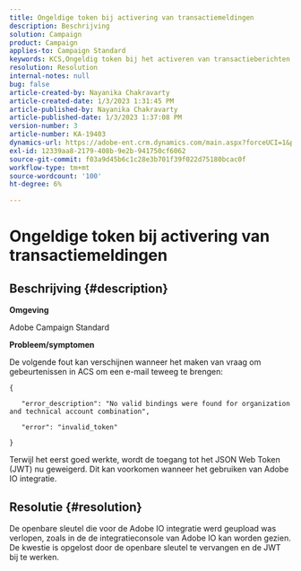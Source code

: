 ```yaml
---
title: Ongeldige token bij activering van transactiemeldingen
description: Beschrijving
solution: Campaign
product: Campaign
applies-to: Campaign Standard
keywords: KCS,Ongeldig token bij het activeren van transactieberichten
resolution: Resolution
internal-notes: null
bug: false
article-created-by: Nayanika Chakravarty
article-created-date: 1/3/2023 1:31:45 PM
article-published-by: Nayanika Chakravarty
article-published-date: 1/3/2023 1:37:08 PM
version-number: 3
article-number: KA-19403
dynamics-url: https://adobe-ent.crm.dynamics.com/main.aspx?forceUCI=1&pagetype=entityrecord&etn=knowledgearticle&id=e553d6f3-6a8b-ed11-81ac-6045bd006149
exl-id: 12339aa8-2179-408b-9e2b-941750cf6062
source-git-commit: f03a9d45b6c1c28e3b701f39f022d75180bcac0f
workflow-type: tm+mt
source-wordcount: '100'
ht-degree: 6%

---
```


# Ongeldige token bij activering van transactiemeldingen

## Beschrijving {#description}


<b>Omgeving</b>

Adobe Campaign Standard

<b>Probleem/symptomen</b>

De volgende fout kan verschijnen wanneer het maken van vraag om gebeurtenissen in ACS om een e-mail teweeg te brengen:






```
{

   "error_description": "No valid bindings were found for organization and technical account combination",

   "error": "invalid_token"

}
```






Terwijl het eerst goed werkte, wordt de toegang tot het JSON Web Token (JWT) nu geweigerd. Dit kan voorkomen wanneer het gebruiken van Adobe IO integratie.


## Resolutie {#resolution}


De openbare sleutel die voor de Adobe IO integratie werd geupload was verlopen, zoals in de de integratieconsole van Adobe IO kan worden gezien. De kwestie is opgelost door de openbare sleutel te vervangen en de JWT bij te werken.
